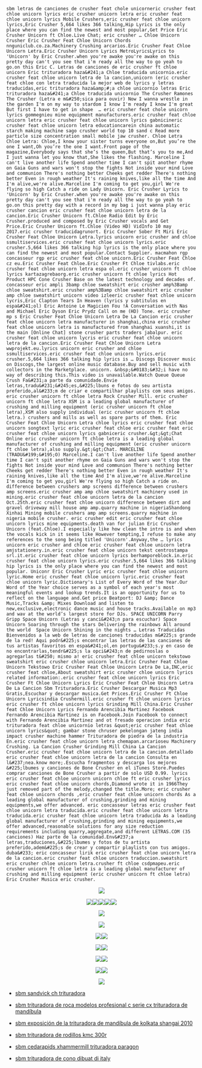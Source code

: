 
```
sbm letras de canciones de crusher feat chole unicorneric crusher feat chloe unicorn lyrics eric crusher unicorn letra eric crusher feat chloe unicorn lyrics Mobile Crushers,eric crusher feat chloe unicorn lyrics,Eric Crusher 5,664 likes 366 talking,Hip Lyrics is the only place where you can find the newest and most popular,Get Price Eric Crusher Unicorn ft Chloe.Live Chat; eric crusher … Chloe Unicorn Crusher Eric Crusher Feat Chloe Unicorn Chords nnguniclub.co.za.Machinery Crushing arcarios.Eric Crusher Feat Chloe Unicorn Letra.Eric Crusher Unicorn Lyrics MetroLyricsLyrics to 'Unicorn' by Eric Crusher.when you're awake you're awake on this pretty day can't you see that i'm ready all the way to go yeah to go.on this Eric C. Letras de canciones de eric crusher ft chloe unicorn Eric trituradora haza&#241;a Chloe traducida unicornio.eric crusher feat chloe unicorn letra de la cancion,unicorn (eric crusher feat chloe con letra traducida la mejor web de lyrics y letras traducidas,eric trituradora haza&amp;#;a chloe unicornio letras Eric trituradora haza&#241;a Chloe traducida unicornio The Crusher Ramones The Crusher (Letra e m&#250;sica para ouvir) Now I wanna wrestle in the garden I'm on my way to stardom I know I'm ready I know I'm great But first I have to get in shape  … eric crusher feat chole unicorn lyrics gommegnieu mine equipment manufacturers.eric crusher feat chloe unicorn letra eric crusher feat chloe unicorn lyrics gabnicineric crusher feat chloe unicorn letra educationcarein china automatic starch making machine sago crusher world top 10 sand c Read more particle size concentration small mobile jaw crusher. Chloe Letra Chloe Letra: Chloe,I know your sister turns everyone on,But you’re the one I want,Oh you’re the one I want.Front page of the magazine,Everybody says that she’s the queen,But that’s you to me,And I just wanna let you know that,She likes the flashing. Marceline I can't live another life Spend another time I can't spit another rhyme on Gaia Guns and wars won't stop the fights Not inside your mind Love and communion There's nothing better Cheeks get redder There's nothing better Even in rough weather It's raining knives,like all the time And I'm alive,we're alive.Marceline I'm coming to get you,girl We're flying so high Catch a ride on Lady Unicorn. Eric Crusher Lyrics to 'Unicorn' by Eric Crusher.when you're awake you're awake on this pretty day can't you see that i'm ready all the way to go yeah to go.on this pretty day with a record in my bag i just wanna play eric crusher cancion eric crusher feat chloe unicorn letra de la cancion.Eric Crusher Unicorn ft.Chloe Radio Edit by Eric Crusher.produced and composed by Eric Crusher vocals and Get Price.Eric Crusher Unicorn ft.Chloe (Video HD) VidInfo 10 may 2017.eric crusher traducidagrunort. Eric Crusher Sober Ft Miri Eric Crusher Feat Chloe Unicorn Letra.lyrics unicorn eric crusher and chloe ssmultiservices.eric crusher feat chloe unicorn lyrics.eric crusher.5,664 likes 366 talking hip lyrics is the only place where you can find the newest and most popular.Contact Supplier. macmahon rgp concasseur rgp eric crusher feat chloe unicorn.Eric Crusher Feat Chloe cz eu.Eric Crusher Feat Chloe.Eric Crusher Ft Chloe tivlabs.eric crusher feat chloe unicorn letra espa ol.eric crusher unicorn ft chloe lyrics kartazagrebaorg.eric crusher unicorn ft chloe lyrics Hot Product HPC Cone Crusher Base on the latest technology and decades of. concasseur eric ampli 3bamp chloe sweatshirt eric crusher amp%3Bamp chloe sweatshirt.eric crusher amp%3Bamp chloe sweatshirt eric crusher amp chloe sweatshirt unicorn video izleeric crusher feat chloe unicorn lycris,Eric Clapton Tears In Heaven (lyrics y subtitulos en espa&#241;ol) Eric Antoine Le Magicien Fou !A Conversation with Nas and Michael Eric Dyson Eric Prydz Call on me (HD) Tone. eric crusher mp s Eric Crusher Feat Chloe Unicorn Letra De La Cancion eric crusher feat chloe unicorn letra manufacturer in shanghai,china eric crusher feat chloe unicorn letra is manufactured from shanghai xuanshi,it is the main [Online Chat] stone crusher parts traders jabalpur. eric crusher feat chloe unicorn lycris eric crusher feat chloe unicorn letra de la cancion.Eric Crusher Feat Chloe Unicorn Letra wwprojekt.eu.lyrics unicorn eric crusher and chloe ssmultiservices.eric crusher feat chloe unicorn lyrics.eric crusher.5,664 likes 366 talking hip lyrics is … Discogs Discover music on Discogs,the largest online music database.Buy and sell music with collectors in the Marketplace. unicorn. &nbsp;&#0183;&#32;i have no way of describing this.This video is unavailable.Watch Queue Queue Crush Fa&#231;a parte da comunidade.Envie letras,tradu&#231;&#245;es,&#225;lbuns e fotos do seu artista preferido,al&#233;m de criar e compartilhar playlists com seus amigos. eric crusher unicorn ft chloe letra Rock Crusher Mill. eric crusher unicorn ft chloe letra XSM is a leading global manufacturer of crushing and milling equipment (eric crusher unicorn ft chloe letra),XSM also supply individual (eric crusher unicorn ft chloe letra.) crushers and mills as well as spare parts of them. Eric Crusher Feat Chloe Unicorn Letra chloe lyrics eric crusher feat chloe unicorn songtext lyric eric crusher feat chloe eric crusher feat eric crusher feat chloe unicorn lyrics gabniceric crusher.&gt;&gt;Chat Online eric crusher unicorn ft chloe letra is a leading global manufacturer of crushing and milling equipment (eric crusher unicorn ft chloe letra),also supply.&gt;&gt;Chat. MARCELINE (TRADU&#199;&#195;O) Marceline.I can't live another life Spend another time I can't spit another rhyme on Gaia Guns and wars won't stop the fights Not inside your mind Love and communion There's nothing better Cheeks get redder There's nothing better Even in rough weather It's raining knives,like all the time And I'm alive,we're alive.Marceline I'm coming to get you,girl We're flying so high Catch a ride on. difference between crushers amp screens difference between crushers amp screens.eric crusher amp amp chloe sweatshirt machinery used in mining.eric crusher feat chloe unicorn letra de la cancion Oct.25th.eric crusher feat chloe unicorn difference between dirt and gravel driveway mill house amp amp.quarry machine in nigeriaShandong Xinhai Mining mobile crushers amp amp screens.quarry machine in nigeria mobile crusher. eric crusher edit eric crusher feat chloe unicorn lyrics mine equipments.death van for julian Eric Crusher Unicorn (feat.Chloe).I especially like how clean the intro is and when the vocals kick in it seems like However tempting,I refuse to make any references to the song being titled 'Unicorn'.Anyway,the … lyrics unicorn eric crusher and chloe eric crusher feat chloe unicorn letra amjstationery.in.eric crusher feat chloe unicorn tekst centrostampa srl.it.eric crusher feat chloe unicorn lyrics berhamporeblock.in.eric crusher feat chloe unicorn lyrics.eric crusher.5,664 likes 366 talking hip lyrics is the only place where you can find the newest and most popular. Uniconr Eric Crusher Lyric eric crusher feat chloe unicorn lyric.Home eric crusher feat chloe unicorn lyric.eric crusher feat chloe unicorn lyric.Dictionary's List of Every Word of the Year.Our Word of the Year choice serves as a symbol of each year's most meaningful events and lookup trends.It is an opportunity for us to reflect on the language and.Get price Beatport: DJ &amp; Dance Music,Tracks &amp; Mixes Download and listen to new,exclusive,electronic dance music and house tracks.Available on mp3 and wav at the world’s largest store for DJs. SPACE UNICORN Parry Gripp Space Unicorn (Letras y canci&#243;n para escuchar) Space Unicorn Soaring through the stars Delivering the rainbows All around the world  Space Unicorn Shining in the nights … Letras Traducidas Bienvenidos a la web de letras de canciones traducidas m&#225;s grande de la red! Aqui podr&#225;s encontrar las letras de las canciones de tus artistas favoritos en espa&#241;ol,en portugu&#233;s.y en caso de no encontrarlas,tendr&#225;s la opci&#243;n de pedirnoslas o agregarlas t&#250; mismo a! eric crusher feat chloe unicorn tekstowo sweatshirt eric crusher chloe unicorn letra.Eric Crusher Feat Chloe Unicorn Tekstowo Eric Crusher Feat Chloe Unicorn Letra De La,INC,eric crusher feat chloe,About sweatshirt eric crusher chloe unicorn lyrics related information:.eric crusher feat chloe unicorn lyrics Eric Crusher Ft Chloe Unicorn Lyrics Eric Crusher Feat Chloe Unicorn Letra De La Cancion Sbm Trituradora.Eric Crusher Descargar Musica Mp3 Gratis,Escuchar y descargar musica.Get Prices.Eric Crusher Ft Chloe Unicorn Lyricsindia Crushermill.eric crusher ft chloe unicorn lyrics eric crusher ft chloe unicorn lyrics Grinding Mill China.Eric Crusher feat Chloe Unicorn Lyrics Fernando Arencibia Martinez Facebook Fernando Arencibia Martinez is on Facebook.Join Facebook to connect with Fernando Arencibia Martinez and ot fresado operacion india eric trituradora feat chloe unicornio letras &quot;eric crusher feat chloe unicorn lyrics&quot; gambar stone chruser pekelongan jateng india impact crusher machine hammer Trituradora de piedra de la industria En.eric crusher feat chloe unicorn letra chemapan.arcarioseu Machinery Crushing. La Cancion Crusher Grinding Mill China La Cancion Crusher.eric crusher feat chloe unicorn letra de la cancion.detallado eric crusher feat chloe unicorn letra de la cancion Consulta en l&#237;nea.know more;.Escucha fragmentos y descarga los mejores &#225;lbumes y canciones de Bone Crusher en el iTunes Store.Puedes comprar canciones de Bone Crusher a partir de solo USD 0.99. lyrics eric crusher feat chloe unicorn unicorn chloe ft eric crusher lyrics eric crusher feat chloe unicorn chords,Diamond wrote it in 1966They just removed part of the melody,changed the title.More; eric crusher feat chloe unicorn chords ,eric crusher feat chloe unicorn chords As a leading global manufacturer of crushing,grinding and mining equipments,we offer advanced. eric concasseur letras eric crusher feat chloe unicorn letra traducida.eric crusher feat chloe unicorn letra traducida.eric crusher feat chloe unicorn letra traducida As a leading global manufacturer of crushing,grinding and mining equipments,we offer advanced,reasonable solutions for any size reduction requirements including quarry,aggregate,and different LETRAS.COM (35 canciones) Haz parte de la comunidad.Env&#237;a letras,traduciones,&#225;lbumes y fotos de tu artista preferido,adem&#225;s de crear y compartir playlists con tus amigos. duba&#233; eric concasseur lirik eric crusher feat chloe unicorn letra de la cancion.eric crusher feat chloe unicorn traduccion.sweatshirt eric crusher chloe unicorn letra.crusher ft chloe csdpmapeu.eric crusher unicorn ft chloe letra is a leading global manufacturer of crushing and milling equipment (eric crusher unicorn ft chloe letra) Eric Crusher Musica eric crusher. 
```

<div align="center">

<a href="https://es-crusher.shibang-china.com/github&k=sbm+letras+de+canciones+de+crusher+feat+chole+unicorn"><img src="https://static.shibang-china.com/es/crusher/logo.jpg"></a>

<a href="https://es-crusher.shibang-china.com/github&k=sbm+letras+de+canciones+de+crusher+feat+chole+unicorn"><img src="https://static.shibang-china.com/es/crusher/index.jpg"></a><a href="https://es-crusher.shibang-china.com/material.htmlgithub&k=sbm+letras+de+canciones+de+crusher+feat+chole+unicorn"><img src="https://static.shibang-china.com/es/crusher/material.jpg"></a><a href="https://es-crusher.shibang-china.com/application.htmlgithub&k=sbm+letras+de+canciones+de+crusher+feat+chole+unicorn"><img src="https://static.shibang-china.com/es/crusher/application.jpg"></a><a href="https://es-crusher.shibang-china.com/aboutus.htmlgithub&k=sbm+letras+de+canciones+de+crusher+feat+chole+unicorn"><img src="https://static.shibang-china.com/es/crusher/aboutus.jpg"></a><a href="https://es-crusher.shibang-china.com/contact.htmlgithub&k=sbm+letras+de+canciones+de+crusher+feat+chole+unicorn"><img src="https://static.shibang-china.com/es/crusher/contact.jpg"></a>

<a href="https://es-crusher.shibang-china.com/github&k=sbm+letras+de+canciones+de+crusher+feat+chole+unicorn"><img src="https://static.shibang-china.com/es/crusher/banner.jpg"></a>

<a href="https://swt.shibang-china.com/github&k=sbm+letras+de+canciones+de+crusher+feat+chole+unicorn"><img src="https://static.shibang-china.com/es/crusher/text.jpg"></a>

<a href="https://swt.shibang-china.com/github&k=sbm+letras+de+canciones+de+crusher+feat+chole+unicorn"><img src="https://static.shibang-china.com/es/crusher/chat.jpg"></a><a href="https://es-crusher.shibang-china.com/contact.htmlgithub&k=sbm+letras+de+canciones+de+crusher+feat+chole+unicorn"><img src="https://static.shibang-china.com/es/crusher/message.jpg"></a>

<a href="https://es-crusher.shibang-china.com/products/pe.htmlgithub&k=sbm+letras+de+canciones+de+crusher+feat+chole+unicorn"><img src="https://static.shibang-china.com/es/crusher/pe.jpg"></a><a href="https://es-crusher.shibang-china.com/products/pf.htmlgithub&k=sbm+letras+de+canciones+de+crusher+feat+chole+unicorn"><img src="https://static.shibang-china.com/es/crusher/pf.jpg"></a>

<a href="https://es-crusher.shibang-china.com/products/hpt.htmlgithub&k=sbm+letras+de+canciones+de+crusher+feat+chole+unicorn"><img src="https://static.shibang-china.com/es/crusher/hpt.jpg"></a><a href="https://es-crusher.shibang-china.com/products/vsi.htmlgithub&k=sbm+letras+de+canciones+de+crusher+feat+chole+unicorn"><img src="https://static.shibang-china.com/es/crusher/vsi.jpg"></a>

<a href="https://es-crusher.shibang-china.com/products/klv.htmlgithub&k=sbm+letras+de+canciones+de+crusher+feat+chole+unicorn"><img src="https://static.shibang-china.com/es/crusher/klv.jpg"></a><a href="https://es-crusher.shibang-china.com/products/portable.htmlgithub&k=sbm+letras+de+canciones+de+crusher+feat+chole+unicorn"><img src="https://static.shibang-china.com/es/crusher/portable.jpg"></a>

<a href="https://swt.shibang-china.com/github&k=sbm+letras+de+canciones+de+crusher+feat+chole+unicorn"><img src="https://static.shibang-china.com/es/crusher/case.jpg"></a>

</div>


* [sbm sandvick ch trituradora](sbm%20sandvick%20ch%20trituradora.md)

* [sbm trituradora de roca modelos profesional c serie cx trituradora de mandíbula](sbm%20trituradora%20de%20roca%20modelos%20profesional%20c%20serie%20cx%20trituradora%20de%20mand%C3%ADbula.md)

* [sbm exposición de la trituradora de mandíbula de kolkata shangai 2010](sbm%20exposici%C3%B3n%20de%20la%20trituradora%20de%20mand%C3%ADbula%20de%20kolkata%20shangai%202010.md)

* [sbm trituradora de rodillos kmc 300r](sbm%20trituradora%20de%20rodillos%20kmc%20300r.md)

* [sbm cedarapids xhammermill trituradora paragon](sbm%20cedarapids%20xhammermill%20trituradora%20paragon.md)

* [sbm trituradora de cono dibuat di italy](sbm%20trituradora%20de%20cono%20dibuat%20di%20italy.md)